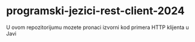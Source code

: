 # programski-jezici-rest-client-2024
U ovom repozitorijumu mozete pronaci izvorni kod primera HTTP klijenta u Javi 
